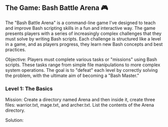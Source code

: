 ## The Game: Bash Battle Arena 🎮

The "Bash Battle Arena" is a command-line game I've designed to teach and improve Bash scripting skills in a fun and interactive way. The game presents players with a series of increasingly complex challenges that they must solve by writing Bash scripts. Each challenge is structured like a level in a game, and as players progress, they learn new Bash concepts and best practices.

Objective: Players must complete various tasks or "missions" using Bash scripts. These tasks range from simple file manipulations to more complex system operations. The goal is to "defeat" each level by correctly solving the problem, with the ultimate aim of becoming a "Bash Master."

### Level 1: The Basics

Mission: Create a directory named Arena and then inside it, create three files: warrior.txt, mage.txt, and archer.txt. List the contents of the Arena directory.

Solution:

